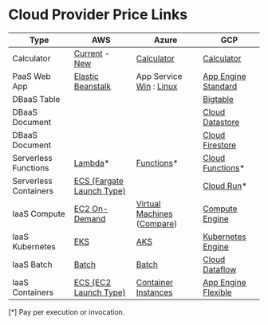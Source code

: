 # Cloud Provider Price Links

| Type | AWS | Azure | GCP |
|-|-|-|-|
|Calculator|[Current](https://calculator.s3.amazonaws.com/index.html) - [New](https://calculator.aws/#/)| [Calculator](https://azure.microsoft.com/en-au/pricing/calculator/)| [Calculator](https://cloud.google.com/products/calculator/)|
|PaaS Web App|[Elastic Beanstalk](https://aws.amazon.com/elasticbeanstalk/pricing/)|App Service [Win](https://azure.microsoft.com/en-au/pricing/details/app-service/windows/) : [Linux](https://azure.microsoft.com/en-au/pricing/details/app-service/linux/)|[App Engine Standard](https://cloud.google.com/appengine/pricing)|
|DBaaS Table|||[Bigtable](https://cloud.google.com/bigtable/pricing)|
|DBaaS Document|||[Cloud Datastore](https://cloud.google.com/datastore/pricing)|
|DBaaS Document|||[Cloud Firestore](https://cloud.google.com/firestore/pricing)|
|Serverless Functions|[Lambda](https://aws.amazon.com/lambda/pricing/)*|[Functions](https://azure.microsoft.com/en-au/pricing/details/functions/)*|[Cloud Functions](https://cloud.google.com/functions/pricing)*|
|Serverless Containers|[ECS (Fargate Launch Type)](https://aws.amazon.com/fargate/pricing/)||[Cloud Run](https://cloud.google.com/run/pricing)*|
|IaaS Compute|[EC2 On-Demand](https://aws.amazon.com/ec2/pricing/on-demand/)|[Virtual Machines](https://azure.microsoft.com/en-au/pricing/details/virtual-machines/series/) ([Compare](https://azureprice.net/?region=australiaeast&timeoption=month&currency=AUD))|[Compute Engine](https://cloud.google.com/compute/all-pricing)|
|IaaS Kubernetes|[EKS](https://aws.amazon.com/eks/pricing/)|[AKS](https://azure.microsoft.com/en-au/pricing/details/kubernetes-service/)|[Kubernetes Engine](https://cloud.google.com/kubernetes-engine/pricing)|
|IaaS Batch|[Batch](https://aws.amazon.com/batch/pricing/)|[Batch](https://azure.microsoft.com/en-au/pricing/details/batch/)|[Cloud Dataflow](https://cloud.google.com/dataflow/pricing)|
|IaaS Containers|[ECS (EC2 Launch Type)](https://aws.amazon.com/ecs/pricing/)|[Container Instances](https://azure.microsoft.com/en-au/pricing/details/container-instances/)|[App Engine Flexible](https://cloud.google.com/appengine/pricing)|

[*] Pay per execution or invocation.
